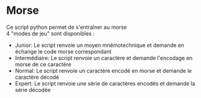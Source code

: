 # Morse
Ce script python permet de s'entraîner au morse  
4 "modes de jeu" sont disponibles :  
+ Junior: Le script renvoie un moyen mnémotechnique et demande en échange le code morse correspondant
+ Intermédiaire: Le script renvoie un caractère et demande l'encodage en morse de ce caractère
+ Normal: Le script renvoie un caractère encodé en morse et demande le caractère décodé
+ Expert: Le script renvoie une série de caractères encodés et demande la série décodée
